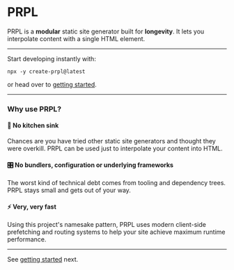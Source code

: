 <!--
title: PRPL
slug: /
order: 01
-->

# PRPL

PRPL is a **modular** static site generator built for **longevity**. It lets you interpolate content with a single HTML 
element.

---

Start developing instantly with:

```shell
npx -y create-prpl@latest
```

or head over to [getting started](getting-started).

---

### Why use PRPL?

#### 🚰 No kitchen sink

Chances are you have tried other static site generators and thought they were overkill. PRPL can be used just to 
interpolate your content into HTML.

#### 🎛 No bundlers, configuration or underlying frameworks

The worst kind of technical debt comes from tooling and dependency trees. PRPL stays small and gets out of your way.

#### ⚡️ Very, very fast

Using this project's namesake pattern, PRPL uses modern client-side prefetching and routing systems to help your site 
achieve maximum runtime performance.

---

See [getting started](/getting-started) next.